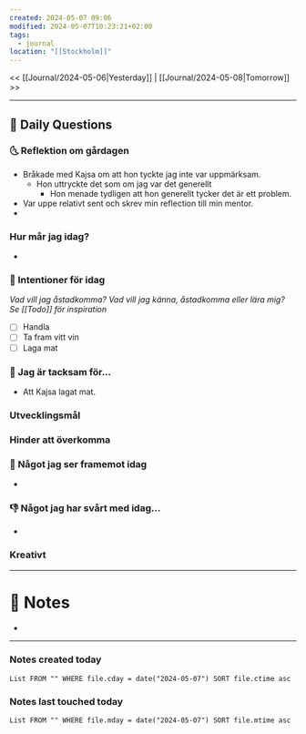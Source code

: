 ```yaml
---
created: 2024-05-07 09:06
modified: 2024-05-07T10:23:21+02:00
tags:
  - journal
location: "[[Stockholm]]"
---
```


<< [[Journal/2024-05-06|Yesterday]] | [[Journal/2024-05-08|Tomorrow]] >>

---
## 📅 Daily Questions
### 🌜 Reflektion om gårdagen
- Bråkade med Kajsa om att hon tyckte jag inte var uppmärksam.
	- Hon uttryckte det som om jag var det generellt
		- Hon menade tydligen att hon generellt tycker det är ett problem.
- Var uppe relativt sent och skrev min reflection till min mentor.
- 

### Hur mår jag idag?
-

### 🚀  Intentioner för idag
_Vad vill jag åstadkomma? Vad vill jag känna, åstadkomma eller lära mig?_
_Se [[Todo]] för inspiration_
- [ ] Handla
- [ ] Ta fram vitt vin
- [ ] Laga mat
### 🙏 Jag är tacksam för...
- Att Kajsa lagat mat.

### Utvecklingsmål

### Hinder att överkomma

### 🙌 Något jag ser framemot idag
- 

### 👎 Något jag har svårt med idag...
- 

### Kreativt


---
# 📝 Notes
- 
---
### Notes created today
```dataview
List FROM "" WHERE file.cday = date("2024-05-07") SORT file.ctime asc
```
### Notes last touched today
```dataview
List FROM "" WHERE file.mday = date("2024-05-07") SORT file.mtime asc
```
